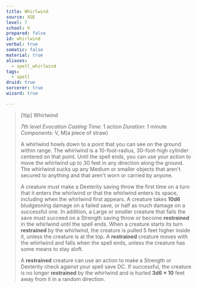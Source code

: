 ```yaml
---
title: Whirlwind
source: XGE
level: 7
school: V
prepared: false
id: whirlwind
verbal: true
somatic: false
material: true
aliases:
  - spell_whirlwind
tags:
  - spell
druid: true
sorcerer: true
wizard: true

---
```

>[!tip] Whirlwind
>
> *7th level Evocation*
> *Casting Time:* 1 action
> *Duration:* 1 minute
> *Components:* V, M(a piece of straw)
>
>A whirlwind howls down to a point that you can see on the ground within range. The whirlwind is a 10-foot-radius, 30-foot-high cylinder centered on that point. Until the spell ends, you can use your action to move the whirlwind up to 30 feet in any direction along the ground. The whirlwind sucks up any Medium or smaller objects that aren't secured to anything and that aren't worn or carried by anyone.
>
>A creature must make a Dexterity saving throw the first time on a turn that it enters the whirlwind or that the whirlwind enters its space, including when the whirlwind first appears. A creature takes **10d6** bludgeoning damage on a failed save, or half as much damage on a successful one. In addition, a Large or smaller creature that fails the save must succeed on a Strength saving throw or become **restrained** in the whirlwind until the spell ends. When a creature starts its turn **restrained** by the whirlwind, the creature is pulled 5 feet higher inside it, unless the creature is at the top. A **restrained** creature moves with the whirlwind and falls when the spell ends, unless the creature has some means to stay aloft.
>
>A **restrained** creature can use an action to make a Strength or Dexterity check against your spell save DC. If successful, the creature is no longer **restrained** by the whirlwind and is hurled **3d6 × 10** feet away from it in a random direction.
>

